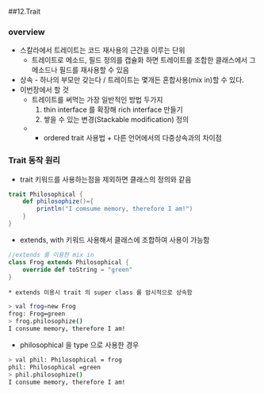 ##12.Trait
### overview
* 스칼라에서 트레이트는 코드 재사용의 근간을 이루는 단위
	* 트레이트로 메소드, 필드 정의를 캡슐화 하면 트레이트를 조합한 클래스에서 그 메소드나 필드를 재사용할 수 있음
* 상속 - 하나의 부모만 갖는다 / 트레이트는 몇개든 혼합사용(mix in)할 수 있다.
* 이번장에서 할 것
	* 트레이트를 써먹는 가장 일반적인 방법 두가지
		1. thin interface 를 확장해 rich interface 만들기
		2. 쌓을 수 있는 변경(Stackable modification) 정의
	* + ordered trait 사용법 + 다른 언어에서의 다중상속과의 차이점

### Trait 동작 원리
* trait 키워드를 사용하는점을 제외하면 클래스의 정의와 같음
``` scala
trait Philosophical {
	def philosophize()={
		println("I comsume memory, therefore I am!")
	}
}
```
* extends, with 키워드 사용해서 클래스에 조합하여 사용이 가능함
``` scala
//extends 를 이용한 mix in
class Frog extends Philosophical {
	override def toString = "green"
}
```
	* extends 이용시 trait 의 super class 를 암시적으로 상속함
```sh
> val frog=new Frog
frog: Frog=green
> frog.philosophize()
I consume memory, therefore I am!
```
* philosophical 을 type 으로 사용한 경우
```sh
> val phil: Philosophical = frog
phil: Philosophical =green
> phil.philosophize()
I consume memory, therefore I am!
```

